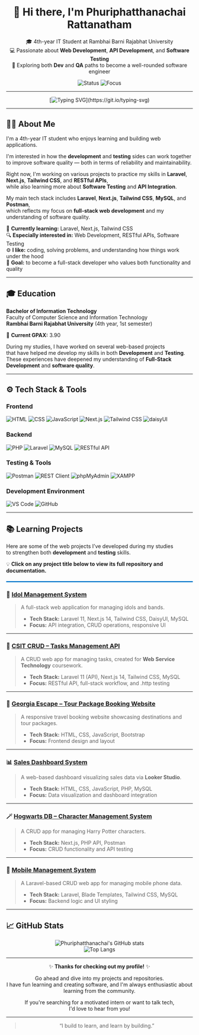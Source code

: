 <div align="center">

# 👋 Hi there, I'm **Phuriphatthanachai Rattanatham**  
🎓 4th-year IT Student at Rambhai Barni Rajabhat University  
💻 Passionate about **Web Development**, **API Development**, and **Software Testing**  
🚀 Exploring both **Dev** and **QA** paths to become a well-rounded software engineer  

![Status](https://img.shields.io/badge/Status-Open_for_Internship-brightgreen?style=flat-square)
![Focus](https://img.shields.io/badge/Focus-Web_Development_&_Testing-blue?style=flat-square)

---

[![Typing SVG](https://readme-typing-svg.demolab.com?font=Fira+Code&pause=1000&color=00BFFF&center=true&vCenter=true&width=650&lines=Web+Development+%7C+API+Development+%7C+Software+Testing;Always+learning+and+building+better+software!)](https://git.io/typing-svg)

</div>

---

## 👨‍💻 About Me  

I'm a 4th-year IT student who enjoys learning and building web applications.  

I'm interested in how the **development** and **testing** sides can work together  
to improve software quality — both in terms of reliability and maintainability.  

Right now, I'm working on various projects to practice my skills in **Laravel**, **Next.js**, **Tailwind CSS**, and **RESTful APIs**,  
while also learning more about **Software Testing** and **API Integration**.  

My main tech stack includes **Laravel**, **Next.js**, **Tailwind CSS**, **MySQL**, and **Postman**,  
which reflects my focus on **full-stack web development** and my understanding of software quality.  

🌱 **Currently learning:** Laravel, Next.js, Tailwind CSS  
🔍 **Especially interested in:** Web Development, RESTful APIs, Software Testing  
⚙️ **I like:** coding, solving problems, and understanding how things work under the hood  
🧩 **Goal:** to become a full-stack developer who values both functionality and quality  

---

## 🎓 Education  

**Bachelor of Information Technology**  
Faculty of Computer Science and Information Technology  
**Rambhai Barni Rajabhat University** (4th year, 1st semester)  

🏅 **Current GPAX:** 3.90  

During my studies, I have worked on several web-based projects  
that have helped me develop my skills in both **Development** and **Testing**.  
These experiences have deepened my understanding of **Full-Stack Development** and **software quality**.  

---

## ⚙️ Tech Stack & Tools  

### Frontend  
![HTML](https://img.shields.io/badge/HTML-E34F26?style=for-the-badge&logo=html5&logoColor=white)
![CSS](https://img.shields.io/badge/CSS-1572B6?style=for-the-badge&logo=css3&logoColor=white)
![JavaScript](https://img.shields.io/badge/JavaScript-F7DF1E?style=for-the-badge&logo=javascript&logoColor=000)
![Next.js](https://img.shields.io/badge/Next.js-000000?style=for-the-badge&logo=nextdotjs&logoColor=white)
![Tailwind CSS](https://img.shields.io/badge/Tailwind_CSS-38B2AC?style=for-the-badge&logo=tailwind-css)
![daisyUI](https://img.shields.io/badge/daisyUI-4E46E5?style=for-the-badge&logo=tailwind-css)

### Backend  
![PHP](https://img.shields.io/badge/PHP-777BB4?style=for-the-badge&logo=php)
![Laravel](https://img.shields.io/badge/Laravel-FF2D20?style=for-the-badge&logo=laravel)
![MySQL](https://img.shields.io/badge/MySQL-005C84?style=for-the-badge&logo=mysql&logoColor=white)
![RESTful API](https://img.shields.io/badge/RESTful_API-02569B?style=for-the-badge&logo=fastapi&logoColor=white)

### Testing & Tools  
![Postman](https://img.shields.io/badge/Postman-FF6C37?style=for-the-badge&logo=postman)
![REST Client](https://img.shields.io/badge/REST_Client-0A66C2?style=for-the-badge&logo=visualstudiocode&logoColor=white)
![phpMyAdmin](https://img.shields.io/badge/phpMyAdmin-6C78AF?style=for-the-badge)
![XAMPP](https://img.shields.io/badge/XAMPP-FB7A24?style=for-the-badge&logo=xampp)

### Development Environment  
![VS Code](https://img.shields.io/badge/VS_Code-007ACC?style=for-the-badge&logo=visual-studio-code)
![GitHub](https://img.shields.io/badge/GitHub-181717?style=for-the-badge&logo=github)

---

## 📚 Learning Projects  

Here are some of the web projects I’ve developed during my studies  
to strengthen both **development** and **testing** skills.  

💡 **Click on any project title below to view its full repository and documentation.**

<hr style="height:3px; background-color:#007acc; border:none; margin:20px 0;">

<div align="left">

### 🎤 [Idol Management System](https://github.com/ctrlfaith/Idol-Management-System)
> A full-stack web application for managing idols and bands.  
> - **Tech Stack:** Laravel 11, Next.js 14, Tailwind CSS, DaisyUI, MySQL  
> - **Focus:** API integration, CRUD operations, responsive UI  

---

### 🧩 [CSIT CRUD – Tasks Management API](https://github.com/ctrlfaith/CSIT-NEXT-LARAVEL)
> A CRUD web app for managing tasks, created for **Web Service Technology** coursework.  
> - **Tech Stack:** Laravel 11 (API), Next.js 14, Tailwind CSS, MySQL  
> - **Focus:** RESTful API, full-stack workflow, and .http testing  

---

### 🧳 [Georgia Escape – Tour Package Booking Website](https://github.com/ctrlfaith/georgia-escape)
> A responsive travel booking website showcasing destinations and tour packages.  
> - **Tech Stack:** HTML, CSS, JavaScript, Bootstrap  
> - **Focus:** Frontend design and layout  

---

### 📊 [Sales Dashboard System](https://github.com/ctrlfaith/sales-dashboard-system)
> A web-based dashboard visualizing sales data via **Looker Studio**.  
> - **Tech Stack:** HTML, CSS, JavaScript, PHP, MySQL  
> - **Focus:** Data visualization and dashboard integration  

---

### 🪄 [Hogwarts DB – Character Management System](https://github.com/ctrlfaith/hogwarts-db)
> A CRUD app for managing Harry Potter characters.  
> - **Tech Stack:** Next.js, PHP API, Postman  
> - **Focus:** CRUD functionality and API testing  

---

### 📱 [Mobile Management System](https://github.com/ctrlfaith/mobile_management_system)
> A Laravel-based CRUD web app for managing mobile phone data.  
> - **Tech Stack:** Laravel, Blade Templates, Tailwind CSS, MySQL  
> - **Focus:** Backend logic and UI styling  

</div>

---

## 📈 GitHub Stats  

<div align="center">

![Phuriphatthanachai's GitHub stats](https://github-readme-stats.vercel.app/api?username=ctrlfaith&show_icons=true&theme=tokyonight&hide_border=true)  
![Top Langs](https://github-readme-stats.vercel.app/api/top-langs/?username=ctrlfaith&layout=compact&theme=tokyonight&hide_border=true)

</div>

---

<div align="center">

✨ **Thanks for checking out my profile!** ✨  

Go ahead and dive into my projects and repositories.  
I have fun learning and creating software, and I'm always enthusiastic about learning from the community.  

If you're searching for a motivated intern or want to talk tech,  
I'd love to hear from you!  

---

> “I build to learn, and learn by building.”  

</div>
